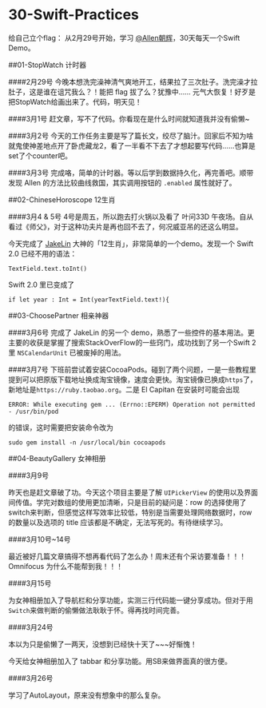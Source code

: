 # 30-Swift-Practices

给自己立个flag：
从2月29号开始，学习 [@Allen朝辉](http://weibo.com/ttarticle/p/show?id=2309403942494873235448)，30天每天一个Swift Demo。

##01-StopWatch 计时器

####2月29号
今晚本想洗完澡神清气爽地开工，结果拉了三次肚子。洗完澡才拉肚子，这是谁在诅咒我么？！能把 flag 拔了么？犹豫中……
元气大恢复！好歹是把StopWatch给画出来了。代码，明天见！

####3月1号
赶文章，写不了代码。你看现在是什么时间就知道我并没有偷懒~

####3月2号
今天的工作任务主要是写了篇长文，绞尽了脑汁。回家后不知为啥就鬼使神差地点开了卧虎藏龙2，看了一半看不下去了才想起要写代码……也算是set了个counter吧。

####3月3号
完成咯，简单的计时器。等以后学到数据持久化，再完善吧。顺带发现 Allen 的方法比较曲线救国，其实调用按钮的 `.enabled` 属性就好了。

##02-ChineseHoroscope 12生肖

####3月4 & 5号
4号是周五，所以跑去打火锅以及看了 叶问33D 午夜场。自从看过《师父》，对于这种功夫片是再也回不去了，何况威亚吊的还这么明显。

今天完成了 [JakeLin](https://github.com/JakeLin/) 大神的「12生肖」，非常简单的一个demo。发现一个 Swift 2.0 已经不用的语法：

```objc
TextField.text.toInt()
```
Swift 2.0 里已变成了

```objc
if let year : Int = Int(yearTextField.text!){
```
##03-ChoosePartner 相亲神器

####3月6号
完成了 JakeLin 的另一个 demo，熟悉了一些控件的基本用法。更主要的收获是掌握了搜索StackOverFlow的一些窍门，成功找到了另一个Swift 2里 `NSCalendarUnit` 已被废掉的用法。

####3月7号
下班前尝试着安装CocoaPods。碰到了两个问题，一是一些教程里提到可以把原版下载地址换成淘宝镜像，速度会更快。淘宝镜像已换成`https`了，新地址是`https://ruby.taobao.org`。二是 El Capitan 在安装时可能会出现

`ERROR: While executing gem ... (Errno::EPERM) Operation not permitted - /usr/bin/pod`

的错误，这时需要把安装命令改为

`sudo gem install -n /usr/local/bin cocoapods`

##04-BeautyGallery 女神相册

####3月9号

昨天也是赶文章破了功。今天这个项目主要是了解 `UIPickerView` 的使用以及界面间传值。学完对数组的使用更加清晰，只是目前的疑问是：row 的选择使用了switch来判断，但感觉这样写效率比较低，特别是当需要处理网络数据时，row 的数量以及选项的 title 应该都是不确定，无法写死的。有待继续学习。

####3月10号~14号

最近被好几篇文章搞得不想再看代码了怎么办！周末还有个采访要准备！！！Omnifocus 为什么不能帮到我！！！

####3月15号

为女神相册加入了导航栏和分享功能，实测三行代码能一键分享成功。但对于用`Switch`来做判断的偷懒做法耿耿于怀。得再找时间完善。

####3月24号

本以为只是偷懒了一两天，没想到已经快十天了~~~好惭愧！

今天给女神相册加入了 tabbar 和分享功能。用SB来做界面真的很方便。

####3月26号

学习了AutoLayout，原来没有想象中的那么复杂。

